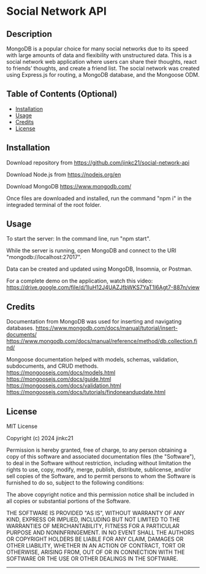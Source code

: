 # Social Network API

## Description
MongoDB is a popular choice for many social networks due to its speed with large amounts of data and flexibility with unstructured data.
This is a social network web application where users can share their thoughts, react to friends’ thoughts, and create a friend list.
The social network was created using Express.js for routing, a MongoDB database, and the Mongoose ODM.

## Table of Contents (Optional)

- [Installation](#installation)
- [Usage](#usage)
- [Credits](#credits)
- [License](#license)

## Installation

Download repository from https://github.com/jinkc21/social-network-api

Download Node.js from https://nodejs.org/en

Download MongoDB https://www.mongodb.com/

Once files are downloaded and installed, run the command "npm i" in the integraded terminal of the root folder.

## Usage

To start the server:
In the command line, run "npm start".

While the server is running, open MongoDB and connect to the URI "mongodb://localhost:27017".

Data can be created and updated using MongoDB, Insomnia, or Postman.

For a complete demo on the application, watch this video:
https://drive.google.com/file/d/1IuH12J4UAZJfbWKS7YaT1I6Agt7-887n/view

## Credits
Documentation from MongoDB was used for inserting and navigating databases.
https://www.mongodb.com/docs/manual/tutorial/insert-documents/
https://www.mongodb.com/docs/manual/reference/method/db.collection.find/

Mongoose documentation helped with models, schemas, validation, subdocuments, and CRUD methods.
https://mongoosejs.com/docs/models.html
https://mongoosejs.com/docs/guide.html
https://mongoosejs.com/docs/validation.html
https://mongoosejs.com/docs/tutorials/findoneandupdate.html

## License

MIT License

Copyright (c) 2024 jinkc21

Permission is hereby granted, free of charge, to any person obtaining a copy
of this software and associated documentation files (the "Software"), to deal
in the Software without restriction, including without limitation the rights
to use, copy, modify, merge, publish, distribute, sublicense, and/or sell
copies of the Software, and to permit persons to whom the Software is
furnished to do so, subject to the following conditions:

The above copyright notice and this permission notice shall be included in all
copies or substantial portions of the Software.

THE SOFTWARE IS PROVIDED "AS IS", WITHOUT WARRANTY OF ANY KIND, EXPRESS OR
IMPLIED, INCLUDING BUT NOT LIMITED TO THE WARRANTIES OF MERCHANTABILITY,
FITNESS FOR A PARTICULAR PURPOSE AND NONINFRINGEMENT. IN NO EVENT SHALL THE
AUTHORS OR COPYRIGHT HOLDERS BE LIABLE FOR ANY CLAIM, DAMAGES OR OTHER
LIABILITY, WHETHER IN AN ACTION OF CONTRACT, TORT OR OTHERWISE, ARISING FROM,
OUT OF OR IN CONNECTION WITH THE SOFTWARE OR THE USE OR OTHER DEALINGS IN THE
SOFTWARE.

---
